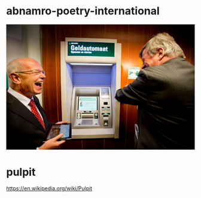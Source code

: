 abnamro-poetry-international
============================

![](https://github.com/nondejus/abnamro-poetry/blob/main/EqGerJjXcAAuwDM.jpg) 

# pulpit
https://en.wikipedia.org/wiki/Pulpit
